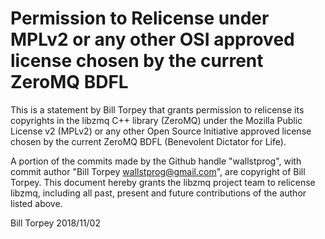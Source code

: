 # Permission to Relicense under MPLv2 or any other OSI approved license chosen by the current ZeroMQ BDFLThis is a statement by Bill Torpey that grants permission torelicense its copyrights in the libzmq C++ library (ZeroMQ) under theMozilla Public License v2 (MPLv2) or any other Open Source Initiativeapproved license chosen by the current ZeroMQ BDFL (BenevolentDictator for Life).A portion of the commits made by the Github handle "wallstprog", withcommit author "Bill Torpey <wallstprog@gmail.com>", arecopyright of Bill Torpey.  This document hereby grants the libzmqproject team to relicense libzmq, including all past, present andfuture contributions of the author listed above.Bill Torpey2018/11/02
